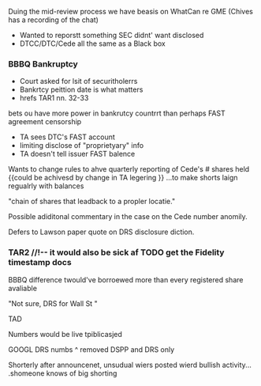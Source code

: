Duing the mid-review process we have beasis on WhatCan re GME
(Chives has a recording of the chat) 

- Wanted to reporstt something SEC didnt' want disclosed
- DTCC/DTC/Cede all the same as a Black box

### BBBQ Bankruptcy 

- Court asked for lsit of securitholerrs
- Bankrtcy peittion date is what matters
- hrefs TAR1 nn. 32-33

bets ou have more power in bankrutcy countrrt than perhaps FAST agreement censorship

- TA sees DTC's FAST account
- limiting disclose of "proprietyary" info
- TA doesn't tell issuer FAST balence

Wants to change rules to ahve quarterly reporting of Cede's # shares held
{{could be achivesd by change in TA legering }}
...to make shorts laign regualrly with balances



"chain of shares that leadback to a propler locatie."

Possible adiditonal commentary in the case on the Cede number anomily. 

Defers to Lawson paper quote on DRS disclosure diction. 

### TAR2 //!-- it would also be sick af TODO get the Fidelity timestamp docs 

BBBQ difference twould've borroewed more than every registered share avaliable

"Not sure, DRS for Wall St " 

TAD

Numbers would be live tpiblicasjed

GOOGL DRS numbs
^
removed DSPP and DRS only

Shorterly after announcenet, unsudual wiers posted wierd bullish activity... .shomeone knows of big shorting